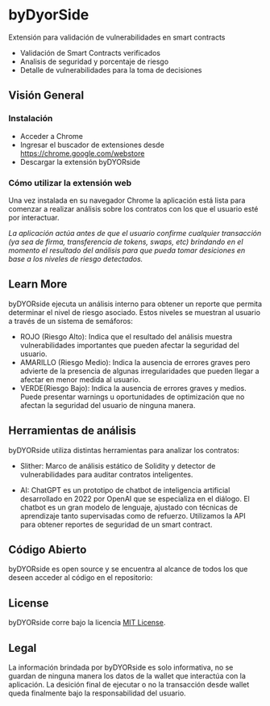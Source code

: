 # byDyorSide
Extensión para validación de vulnerabilidades en smart contracts

 * Validación de Smart Contracts verificados
 * Analisis de seguridad y porcentaje de riesgo
 * Detalle de vulnerabilidades para la toma de decisiones

 

## Visión General 

### Instalación

* Acceder a Chrome
* Ingresar el buscador de extensiones desde https://chrome.google.com/webstore
* Descargar la extensión byDYORside 
 

### Cómo utilizar la extensión web

Una vez instalada en su navegador Chrome la aplicación está lista para comenzar a realizar análisis sobre los contratos con los que el usuario esté por interactuar. 

_La aplicación actúa antes de que el usuario confirme cualquier transacción (ya sea de firma, transferencia de tokens, swaps, etc) brindando en el momento el resultado del análisis para que pueda tomar desiciones en base a los niveles de riesgo detectados._


## Learn More

byDYORside ejecuta un análisis interno para obtener un reporte que permita determinar el nivel de riesgo asociado. Estos niveles se muestran al usuario a través de un sistema de semáforos: 

* ROJO (Riesgo Alto): Indica que el resultado del análisis muestra vulnerabilidades importantes que pueden afectar la seguridad del usuario.
* AMARILLO (Riesgo Medio): Indica la ausencia de errores graves pero advierte de la presencia de algunas irregularidades que pueden llegar a afectar en menor medida al usuario. 
* VERDE(Riesgo Bajo): Indica la ausencia de errores graves y medios. Puede presentar warnings u oportunidades de optimización que no afectan la seguridad del usuario de ninguna manera. 
 

## Herramientas de análisis 

byDYORside utiliza distintas herramientas para analizar los contratos: 

* Slither: Marco de análisis estático de Solidity y detector de vulnerabilidades para auditar contratos inteligentes.
 
* AI: ChatGPT es un prototipo de chatbot de inteligencia artificial desarrollado en 2022 por OpenAI que se especializa en el diálogo. El chatbot es un gran modelo de lenguaje, ajustado con técnicas de aprendizaje tanto supervisadas como de refuerzo. Utilizamos la API para obtener reportes de seguridad de un smart contract.  

## Código Abierto

byDYORside es open source y se encuentra al alcance de todos los que deseen acceder al código en el repositorio:  

## License

byDYORside corre bajo la licencia [MIT License](LICENSE).

## Legal

La información brindada por byDYORside es solo informativa, no se guardan de ninguna manera los datos de la wallet que interactúa con la aplicación. La desición final de ejecutar o no la transacción desde wallet queda finalmente bajo la responsabilidad del usuario. 
